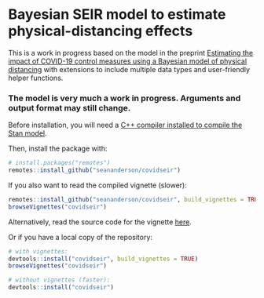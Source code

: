 # Bayesian SEIR model to estimate physical-distancing effects

This is a work in progress based on the model in the preprint [Estimating the impact of COVID-19 control measures using a Bayesian model of physical distancing](https://www.medrxiv.org/content/10.1101/2020.04.17.20070086v1) with extensions to include multiple data types and user-friendly helper functions.

### The model is very much a work in progress. Arguments and output format may still change.

Before installation, you will need a [C++ compiler installed to compile the Stan model](https://github.com/stan-dev/rstan/wiki/RStan-Getting-Started).

Then, install the package with:

```r
# install.packages("remotes")
remotes::install_github("seananderson/covidseir")
```

If you also want to read the compiled vignette (slower):

```r
remotes::install_github("seananderson/covidseir", build_vignettes = TRUE)
browseVignettes("covidseir")
```

Alternatively, read the source code for the vignette [here](https://github.com/seananderson/covidseir/tree/master/vignettes).

Or if you have a local copy of the repository:

```r
# with vignettes:
devtools::install("covidseir", build_vignettes = TRUE)
browseVignettes("covidseir")

# without vignettes (faster):
devtools::install("covidseir")
```
